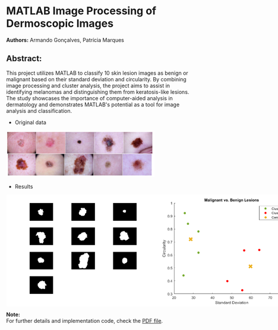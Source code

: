 # MATLAB Image Processing of Dermoscopic Images

**Authors:** Armando Gonçalves, Patrícia Marques  

## **Abstract:**  
This project utilizes MATLAB to classify 10 skin lesion images as benign or malignant based on their standard deviation and circularity. By combining image processing and cluster analysis, the project aims to assist in identifying melanomas and distinguishing them from keratosis-like lesions. The study showcases the importance of computer-aided analysis in dermatology and demonstrates MATLAB's potential as a tool for image analysis and classification.

- Original data
<img src="Data/original.png" alt="Original Lesions" width="400"/>

- Results
<div style="display: flex;">
    <img src="Data/masked.png" alt="Masked Image" width="400" />
    <img src="Data/clusters.png" alt="Clusters Image" width="400" />
</div>


**Note:**  
For further details and implementation code, check the [PDF file](Projeto_100290_100357.pdf).
